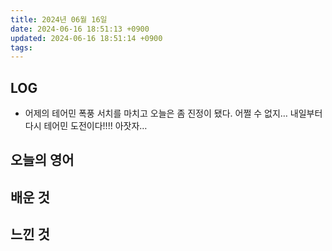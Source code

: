 ```yaml
---
title: 2024년 06월 16일
date: 2024-06-16 18:51:13 +0900
updated: 2024-06-16 18:51:14 +0900
tags: 
---
```


## LOG

- 어제의 테어민 폭풍 서치를 마치고 오늘은 좀 진정이 됐다. 어쩔 수 없지… 내일부터 다시 테어민 도전이다!!!! 아잣자…

## 오늘의 영어

## 배운 것

## 느낀 것